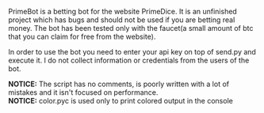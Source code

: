 PrimeBot is a betting bot for the website PrimeDice. It is an unfinished project which has bugs and should not be used if you are betting real money. The bot has been tested only with the faucet(a small amount of btc that you can claim for free from the website). 

In order to use the bot you need to enter your api key on top of send.py and execute it. I do not collect information or credentials from the users of the bot. 

<strong>NOTICE:</strong> The script has no comments, is poorly written with a lot of mistakes and it isn't focused on performance.<br>
<strong>NOTICE:</strong> color.pyc is used only to print colored output in the console 

